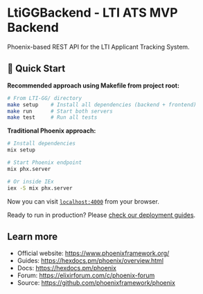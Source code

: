 # LtiGGBackend - LTI ATS MVP Backend

Phoenix-based REST API for the LTI Applicant Tracking System.

## 🚀 Quick Start

**Recommended approach using Makefile from project root:**

```bash
# From LTI-GG/ directory
make setup    # Install all dependencies (backend + frontend)
make run      # Start both servers
make test     # Run all tests
```

**Traditional Phoenix approach:**

```bash
# Install dependencies
mix setup

# Start Phoenix endpoint
mix phx.server

# Or inside IEx
iex -S mix phx.server
```

Now you can visit [`localhost:4000`](http://localhost:4000) from your browser.

Ready to run in production? Please [check our deployment guides](https://hexdocs.pm/phoenix/deployment.html).

## Learn more

- Official website: https://www.phoenixframework.org/
- Guides: https://hexdocs.pm/phoenix/overview.html
- Docs: https://hexdocs.pm/phoenix
- Forum: https://elixirforum.com/c/phoenix-forum
- Source: https://github.com/phoenixframework/phoenix
